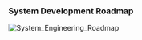 <b><h3>System Development Roadmap</h3></b>

![System_Engineering_Roadmap](https://github.com/nareshns2004/Technology_Stack_Frameworks/assets/144513215/5a0c892e-c17d-4b3f-80b1-b9658703c298)
